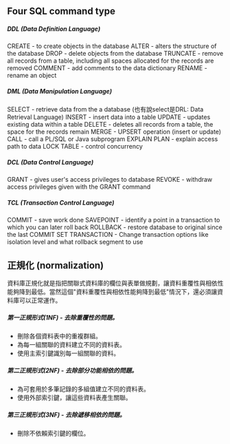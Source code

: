 ## Four SQL command type
##### DDL (Data Definition Language)
CREATE - to create objects in the database
ALTER - alters the structure of the database
DROP - delete objects from the database
TRUNCATE - remove all records from a table, including all spaces allocated for the records are removed
COMMENT - add comments to the data dictionary
RENAME - rename an object

##### DML (Data Manipulation Language)
SELECT - retrieve data from the a database  (也有說select是DRL: Data Retrieval Language)
INSERT - insert data into a table
UPDATE - updates existing data within a table
DELETE - deletes all records from a table, the space for the records remain
MERGE - UPSERT operation (insert or update)
CALL - call a PL/SQL or Java subprogram
EXPLAIN PLAN - explain access path to data
LOCK TABLE - control concurrency

##### DCL (Data Control Language)
GRANT - gives user's access privileges to database
REVOKE - withdraw access privileges given with the GRANT command

##### TCL (Transaction Control Language)
COMMIT - save work done
SAVEPOINT - identify a point in a transaction to which you can later roll back
ROLLBACK - restore database to original since the last COMMIT
SET TRANSACTION - Change transaction options like isolation level and what rollback segment to use

## 正規化 (normalization)
資料庫正規化就是指把關聯式資料庫的欄位與表單做規劃，讓資料重覆性與相依性能夠降到最低。當然這個"資料重覆性與相依性能夠降到最低"情況下，還必須讓資料庫可以正常運作。

##### 第一正規形式(1NF) - 去除重覆性的問題。
- 刪除各個資料表中的重複群組。
- 為每一組關聯的資料建立不同的資料表。
- 使用主索引鍵識別每一組關聯的資料。

##### 第二正規形式(2NF) - 去除部分功能相依的問題。
- 為可套用於多筆記錄的多組值建立不同的資料表。
- 使用外部索引鍵，讓這些資料表產生關聯。

##### 第三正規形式(3NF) - 去除遞移相依的問題。
- 刪除不依賴索引鍵的欄位。
